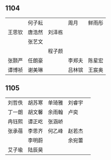 ## 1104
|     |     |     |     |     |
| --- | --- | --- | --- | --- |
|  | 何子耘 |  | 周月 | 鲜雨彤 |
| 王思钦 | 唐浩然 | 刘泽栋 |  |  |
|  | 张艺文 |  |  |  |
|  |  | 程子颜 |  |  |
| 张颢严 | 任朗豪 |  | 李郑夫 | 陈星宏 |
| 谭博祯 | 谢美琳 |  | 吕林镔 | 王宸奥 |

## 1105
|     |     |     |     |     |
| --- | --- | --- | --- | --- |
| 刘哲佚 | 胡苏寒 | 单琦雅 | 刘睿宇 |  |
| 丁一朗 | 胡文馨 | 余雨翰 | 卢奕 |  |
| 冉钰熙 | 谭正屹 | 张涵峤 |  |  |
| 张承蓓 | 李思齐 | 何乙峰 | 赵若杰 |  |
|  | 李明蔚 |  | 余宛蕾 |  |
| 艾子瑜 | 陆辰昊 |  |  |  |

